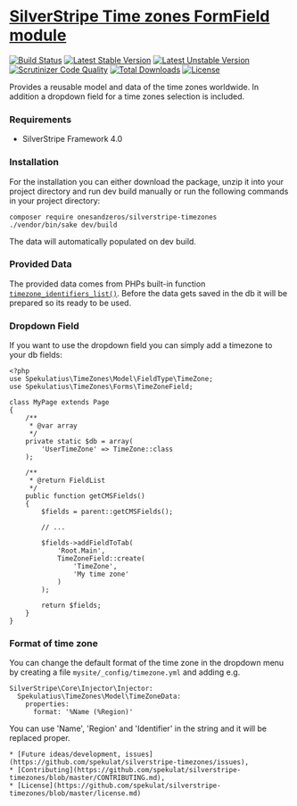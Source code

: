 # [SilverStripe Time zones FormField module](https://github.com/spekulatius/silverstripe-timezones)

[![Build Status](https://api.travis-ci.org/spekulatius/silverstripe-timezones.svg?branch=master)](https://travis-ci.org/spekulatius/silverstripe-timezones) [![Latest Stable Version](https://poser.pugx.org/spekulatius/silverstripe-timezones/version.svg)](https://github.com/spekulatius/silverstripe-timezones/releases) [![Latest Unstable Version](https://poser.pugx.org/spekulatius/silverstripe-timezones/v/unstable.svg)](https://packagist.org/packages/spekulatius/silverstripe-timezones) [![Scrutinizer Code Quality](https://img.shields.io/scrutinizer/g/spekulatius/silverstripe-timezones.svg)](https://scrutinizer-ci.com/g/spekulatius/silverstripe-timezones?branch=master) [![Total Downloads](https://poser.pugx.org/spekulatius/silverstripe-timezones/downloads.svg)](https://packagist.org/packages/spekulatius/silverstripe-timezones) [![License](https://poser.pugx.org/spekulatius/silverstripe-timezones/license.svg)](https://github.com/spekulatius/silverstripe-timezones/blob/master/license.md)

Provides a reusable model and data of the time zones worldwide. In addition a
dropdown field for a time zones selection is included.

### Requirements

* SilverStripe Framework 4.0

### Installation

For the installation you can either download the package, unzip it into your
project directory and run dev build manually or run the following commands in
your project directory:

```
composer require onesandzeros/silverstripe-timezones
./vendor/bin/sake dev/build
```

The data will automatically populated on dev build.

### Provided Data

The provided data comes from PHPs built-in function [`timezone_identifiers_list()`](http://php.net/DateTimeZone.listIdentifiers).
Before the data gets saved in the db it will be prepared so its ready to be
used.

### Dropdown Field

If you want to use the dropdown field you can simply add a timezone to your db
fields:

```
<?php
use Spekulatius\TimeZones\Model\FieldType\TimeZone;
use Spekulatius\TimeZones\Forms\TimeZoneField;

class MyPage extends Page
{
    /**
     * @var array
     */
    private static $db = array(
        'UserTimeZone' => TimeZone::class
    );

    /**
     * @return FieldList
     */
    public function getCMSFields()
    {
        $fields = parent::getCMSFields();

        // ...

        $fields->addFieldToTab(
            'Root.Main',
            TimeZoneField::create(
                'TimeZone',
                'My time zone'
            )
        );

        return $fields;
    }
}
```

### Format of time zone

You can change the default format of the time zone in the dropdown menu by
creating a file `mysite/_config/timezone.yml` and adding e.g.

```
SilverStripe\Core\Injector\Injector:
  Spekulatius\TimeZones\Model\TimeZoneData:
    properties:
      format: '%Name (%Region)'
```

You can use 'Name', 'Region' and 'Identifier' in the string and it will be
replaced proper.

    * [Future ideas/development, issues](https://github.com/spekulat/silverstripe-timezones/issues),
    * [Contributing](https://github.com/spekulat/silverstripe-timezones/blob/master/CONTRIBUTING.md),
    * [License](https://github.com/spekulat/silverstripe-timezones/blob/master/license.md)
